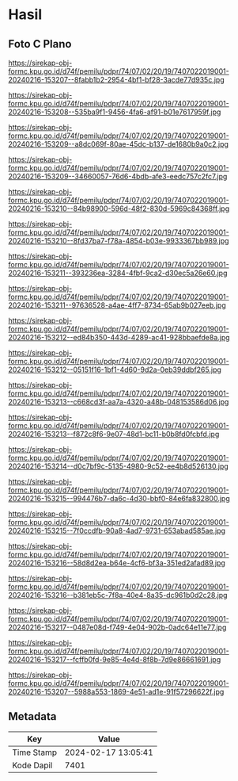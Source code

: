 # Hasil

## Foto C Plano

https://sirekap-obj-formc.kpu.go.id/d74f/pemilu/pdpr/74/07/02/20/19/7407022019001-20240216-153207--8fabb1b2-2954-4bf1-bf28-3acde77d935c.jpg

https://sirekap-obj-formc.kpu.go.id/d74f/pemilu/pdpr/74/07/02/20/19/7407022019001-20240216-153208--535ba9f1-9456-4fa6-af91-b01e7617959f.jpg

https://sirekap-obj-formc.kpu.go.id/d74f/pemilu/pdpr/74/07/02/20/19/7407022019001-20240216-153209--a8dc069f-80ae-45dc-b137-de1680b9a0c2.jpg

https://sirekap-obj-formc.kpu.go.id/d74f/pemilu/pdpr/74/07/02/20/19/7407022019001-20240216-153209--34660057-76d6-4bdb-afe3-eedc757c2fc7.jpg

https://sirekap-obj-formc.kpu.go.id/d74f/pemilu/pdpr/74/07/02/20/19/7407022019001-20240216-153210--84b98900-596d-48f2-830d-5969c84368ff.jpg

https://sirekap-obj-formc.kpu.go.id/d74f/pemilu/pdpr/74/07/02/20/19/7407022019001-20240216-153210--8fd37ba7-f78a-4854-b03e-9933367bb989.jpg

https://sirekap-obj-formc.kpu.go.id/d74f/pemilu/pdpr/74/07/02/20/19/7407022019001-20240216-153211--393236ea-3284-4fbf-9ca2-d30ec5a26e60.jpg

https://sirekap-obj-formc.kpu.go.id/d74f/pemilu/pdpr/74/07/02/20/19/7407022019001-20240216-153211--97636528-a4ae-4ff7-8734-65ab9b027eeb.jpg

https://sirekap-obj-formc.kpu.go.id/d74f/pemilu/pdpr/74/07/02/20/19/7407022019001-20240216-153212--ed84b350-443d-4289-ac41-928bbaefde8a.jpg

https://sirekap-obj-formc.kpu.go.id/d74f/pemilu/pdpr/74/07/02/20/19/7407022019001-20240216-153212--05151f16-1bf1-4d60-9d2a-0eb39ddbf265.jpg

https://sirekap-obj-formc.kpu.go.id/d74f/pemilu/pdpr/74/07/02/20/19/7407022019001-20240216-153213--c668cd3f-aa7a-4320-a48b-048153586d06.jpg

https://sirekap-obj-formc.kpu.go.id/d74f/pemilu/pdpr/74/07/02/20/19/7407022019001-20240216-153213--f872c8f6-9e07-48d1-bc11-b0b8fd0fcbfd.jpg

https://sirekap-obj-formc.kpu.go.id/d74f/pemilu/pdpr/74/07/02/20/19/7407022019001-20240216-153214--d0c7bf9c-5135-4980-9c52-ee4b8d526130.jpg

https://sirekap-obj-formc.kpu.go.id/d74f/pemilu/pdpr/74/07/02/20/19/7407022019001-20240216-153215--994476b7-da6c-4d30-bbf0-84e6fa832800.jpg

https://sirekap-obj-formc.kpu.go.id/d74f/pemilu/pdpr/74/07/02/20/19/7407022019001-20240216-153215--7f0ccdfb-90a8-4ad7-9731-653abad585ae.jpg

https://sirekap-obj-formc.kpu.go.id/d74f/pemilu/pdpr/74/07/02/20/19/7407022019001-20240216-153216--58d8d2ea-b64e-4cf6-bf3a-351ed2afad89.jpg

https://sirekap-obj-formc.kpu.go.id/d74f/pemilu/pdpr/74/07/02/20/19/7407022019001-20240216-153216--b381eb5c-7f8a-40e4-8a35-dc961b0d2c28.jpg

https://sirekap-obj-formc.kpu.go.id/d74f/pemilu/pdpr/74/07/02/20/19/7407022019001-20240216-153217--0487e08d-f749-4e04-902b-0adc64e11e77.jpg

https://sirekap-obj-formc.kpu.go.id/d74f/pemilu/pdpr/74/07/02/20/19/7407022019001-20240216-153217--fcffb0fd-9e85-4e4d-8f8b-7d9e86661691.jpg

https://sirekap-obj-formc.kpu.go.id/d74f/pemilu/pdpr/74/07/02/20/19/7407022019001-20240216-153207--5988a553-1869-4e51-ad1e-91f57296622f.jpg


## Metadata

| Key        | Value               |
| ---------- | ------------------- |
| Time Stamp | 2024-02-17 13:05:41 |
| Kode Dapil | 7401                |



